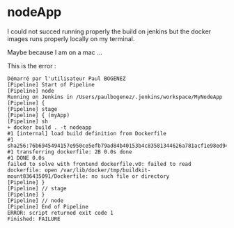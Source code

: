 # nodeApp

I could not succed running properly the build on jenkins but the docker images runs properly locally on my terminal. 

Maybe because I am on a mac ... 

This is the error : 

```
Démarré par l'utilisateur Paul BOGENEZ
[Pipeline] Start of Pipeline
[Pipeline] node
Running on Jenkins in /Users/paulbogenez/.jenkins/workspace/MyNodeApp
[Pipeline] {
[Pipeline] stage
[Pipeline] { (myApp)
[Pipeline] sh
+ docker build . -t nodeapp
#1 [internal] load build definition from Dockerfile
#1 sha256:76b6945494157e950ce5efb79ad84b40153b4c83581344626a781acf1e98ed94
#1 transferring dockerfile: 2B 0.0s done
#1 DONE 0.0s
failed to solve with frontend dockerfile.v0: failed to read dockerfile: open /var/lib/docker/tmp/buildkit-mount836435091/Dockerfile: no such file or directory
[Pipeline] }
[Pipeline] // stage
[Pipeline] }
[Pipeline] // node
[Pipeline] End of Pipeline
ERROR: script returned exit code 1
Finished: FAILURE
```

